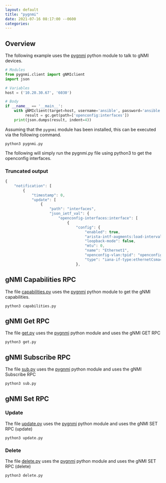 ```yaml
---
layout: default
title: "pygnmi"
date: 2021-07-16 08:17:00 --0600
categories:
---
```


## Overview

The following example uses the [pygnmi](https://pypi.org/project/pygnmi/) python module to talk to gNMI
devices.

```python
# Modules
from pygnmi.client import gNMIclient
import json

# Variables
host = ('10.20.30.67', '6030')

# Body
if __name__ == '__main__':
    with gNMIclient(target=host, username='ansible', password='ansible', insecure=True) as gc:
         result = gc.get(path=['openconfig:interfaces'])
    print(json.dumps(result, indent=4))
```

Assuming that the `pygnmi` module has been installed, this can be executed via the following command.

```shell
python3 pygnmi.py
```

The following will simply run the pygnmi.py file using python3 to get the openconfig interfaces.

### Truncated output

```javascript
{
    "notification": [
        {
            "timestamp": 0,
            "update": [
                {
                    "path": "interfaces",
                    "json_ietf_val": {
                        "openconfig-interfaces:interface": [
                            {
                                "config": {
                                    "enabled": true,
                                    "arista-intf-augments:load-interval": 300,
                                    "loopback-mode": false,
                                    "mtu": 0,
                                    "name": "Ethernet1",
                                    "openconfig-vlan:tpid": "openconfig-vlan-types:TPID_0X8100",
                                    "type": "iana-if-type:ethernetCsmacd"
                                },

```

## gNMI Capabilities RPC

The file [capabilities.py](https://github.com/aristanetworks/openmgmt/blob/main/src/pygnmi/capabilities.py) uses the [pygnmi](https://pypi.org/project/pygnmi/) python module to get the gNMI capabilities.

```shell
python3 capabilities.py
```

## gNMI Get RPC

The file [get.py](https://github.com/aristanetworks/openmgmt/blob/main/src/pygnmi/get.py) uses the [pygnmi](https://pypi.org/project/pygnmi/) python module and uses the gNMI GET RPC

```shell
python3 get.py
```

## gNMI Subscribe RPC

The file [sub.py](https://github.com/aristanetworks/openmgmt/blob/main/src/pygnmi/sub.py) uses the [pygnmi](https://pypi.org/project/pygnmi/) python module and uses the gNMI Subscribe RPC

```shell
python3 sub.py
```

## gNMI Set RPC

### Update

The file [update.py](https://github.com/aristanetworks/openmgmt/blob/main/src/pygnmi/update.py) uses the [pygnmi](https://pypi.org/project/pygnmi/) python module and uses the gNMI SET RPC (update)

```shell
python3 update.py
```

### Delete

The file [delete.py](https://github.com/aristanetworks/openmgmt/blob/main/src/pygnmi/delete.py) uses the [pygnmi](https://pypi.org/project/pygnmi/) python module and uses the gNMI SET RPC (delete)

```shell
python3 delete.py
```
